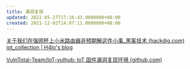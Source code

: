 ```yaml
---
title: 漏洞复现
updated: 2022-05-27T17:16:43.0000000+08:00
created: 2021-12-02T14:07:11.0000000+08:00
---
```


[关于我们在强网杯上小米路由器非预期解这件小事_黑客技术 (hackdig.com)](http://www.hackdig.com/07/hack-415314.htm)
[iot_collection \| H4lo's blog](https://h4lo.github.io/2020/02/24/iot_collection/)

[VulnTotal-Team/IoT-vulhub: IoT 固件漏洞复现环境 (github.com)](https://github.com/VulnTotal-Team/IoT-vulhub)
